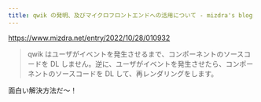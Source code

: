 ```yaml
---
title: qwik の発明、及びマイクロフロントエンドへの活用について - mizdra's blog
---
```


https://www.mizdra.net/entry/2022/10/28/010932

> qwik はユーザがイベントを発生させるまで、コンポーネントのソースコードを DL しません。逆に、ユーザがイベントを発生させたら、コンポーネントのソースコードを DL して、再レンダリングをします。

面白い解決方法だ〜！
